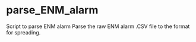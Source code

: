 # parse_ENM_alarm
Script to parse ENM alarm
Parse the raw ENM alarm .CSV file to the format for spreading.


